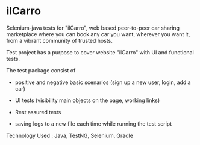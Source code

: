 # ilCarro
Selenium-java tests for "ilCarro", web based peer-to-peer car sharing marketplace where you can book any car you want, wherever you want it, from a vibrant community of trusted hosts.

Test project has a purpose to cover website "ilCarro" with UI and functional tests.

The test package consist of 
- positive and negative basic scenarios (sign up a new user, login, add a car)
  
- UI tests (visibility main objects on the page, working links)
  
- Rest assured tests

- saving logs to a new file each time while running the test script

Technology Used : Java, TestNG, Selenium, Gradle
 

